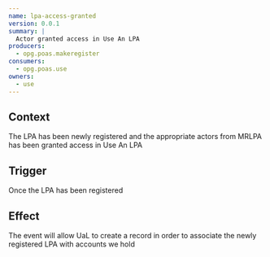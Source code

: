 ```yaml
---
name: lpa-access-granted
version: 0.0.1
summary: |
  Actor granted access in Use An LPA
producers:
  - opg.poas.makeregister
consumers:
  - opg.poas.use
owners:
  - use
---
```


## Context

The LPA has been newly registered and the appropriate actors from MRLPA has been granted access in Use An LPA

## Trigger

Once the LPA has been registered

## Effect

The event will allow UaL to create a record in order to associate the newly registered LPA with accounts we hold

<NodeGraph title="Consumer / Producer Diagram" />

<EventExamples />

<Schema />
